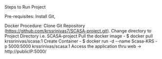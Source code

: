 Steps to Run Project

Pre-requisites:
Install Git, 

Docker Procedure:
Clone Git Repository (https://github.com/krssrinivas7/SCASA-project.git).
Change directory to Project Directory i.e. SCASA-project
Pull the docker image - $ docker pull krssrinivas/scasa:1
Create Container - $ docker run -d --name Scasa-KRS -p 5000:5000 krssrinivas/scasa:1
Access the application thru web -> http://publicIP:5000/

